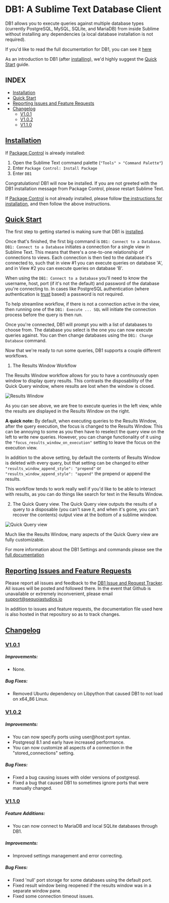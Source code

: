 # DB1: A Sublime Text Database Client

DB1 allows you to execute queries against multiple database types (currently PostgreSQL, MySQL, SQLite, and MariaDB) from inside Sublime without installing any dependencies (a local database installation is not required). 

If you'd like to read the full documentation for DB1, you can see it [here](https://sequoiastudios.io/db1/documentation)

As an introduction to DB1 (after [installing](#installation)), we'd highly suggest the [Quick Start](#quick-start) guide.

## INDEX
* [Installation](#installation)
* [Quick Start](#quick-start)
* [Reporting Issues and Feature Requests](#feedback)
* [Changelog](#changelog)
    - [V1.0.1](#v101)
    - [V1.0.2](#v102)
    - [V1.1.0](#v110)


## <a href="#installation" name="installation">Installation</a>

If [Package Control](https://packagecontrol.io) is already installed: 

1. Open the Sublime Text command palette (```"Tools" > "Command Palette"```) 
2. Enter ```Package Control: Install Package```
3. Enter ```DB1```

Congratulations! DB1 will now be installed. If you are not greeted with the DB1 installation message from Package Control, please restart Sublime Text. 

If [Package Control](https://packagecontrol.io) is not already installed, please follow [the instructions for installation](https://packagecontrol.io/installation), and then follow the above instructions. 


## <a href="#quick-start" name="quick-start">Quick Start</a>
The first step to getting started is making sure that DB1 is [installed](#installation). 

Once that's finished, the first big command is ```DB1: Connect to a Database```. ```DB1: Connect to a Database``` initiates a connection for a single view in Sublime Text. This means that there's a one-to-one relationship of connections to views. Each connection is then tied to the database it's connected to, such that in view #1 you can execute queries on database 'A', and in View #2 you can execute queries on database 'B'. 

When using the ```DB1: Connect to a Database``` you'll need to know the username, host, port (if it's not the default) and password of the database you're connecting to. In cases like PostgreSQL authentication (where authentication is [trust](https://www.postgresql.org/docs/9.0/static/auth-methods.html) based) a password is not required. 

To help streamline workflow, if there is not a connection active in the view, then running one of the ```DB1: Execute ... SQL``` will initiate the connection process before the query is then run. 

Once you're connected, DB1 will prompt you with a list of databases to choose from. The database you select is the one you can now execute queries against. You can then change databases using the ```DB1: Change Database``` command. 

Now that we're ready to run some queries, DB1 supports a couple different workflows. 

1. The Results Window Workflow 

The Results Window workflow allows for you to have a continuously open window to display query results. This contrasts the disposability of the Quick Query window, where results are lost when the window is closed.

![Results Window](https://i.imgur.com/gMS8rH4.png)

As you can see above, we are free to execute queries in the left view, while the results are displayed in the Results Window on the right. 

**A quick note:** By default, when executing queries to the Results Window, after the query execution, the focus is changed to the Results Window. This can be annoying to some as you then have to reselect the query view on the left to write new queries. However, you can change functionality of it using the ```"focus_results_window_on_execution"``` setting to leave the focus on the execution view.

In addition to the above setting, by default the contents of Results Window is deleted with every query, but that setting can be changed to either ```"results_window_append_style": "prepend"``` or ```"results_window_append_style": "append"``` the prepend or append the results.

This workflow tends to work really well if you'd like to be able to interact with results, as you can do things like search for text in the Results Window. 

2. The Quick Query view. 
The Quick Query view outputs the results of a query to a disposable (you can't save it, and when it's gone, you can't recover the contents) output view at the bottom of a sublime window. 

![Quick Query view](https://i.imgur.com/37qXYFW.png)

Much like the Results Window, many aspects of the Quick Query view are fully customizable. 

For more information about the DB1 Settings and commands please see the [full documentation](https://sequoiastudios.io/db1/documentation)


## <a href="#feedback" name="feedback">Reporting Issues and Feature Requests</a>
Please report all issues and feedback to the [DB1 Issue and Request Tracker](https://github.com/SequoiaStudios/DB1/issues). All issues will be posted and followed there. In the event that Github is unavailable or extremely inconvenient, please email [support@sequoiastudios.io](mailto:support@sequoiastudios.io)

In addition to issues and feature requests, the documentation file used here is also hosted in that repository so as to track changes.

## <a href="#changelog" name="changelog">Changelog</a>

### <a href="#v101" name="v101">V1.0.1</a>

##### Improvements:
  * None.

##### Bug Fixes:
  * Removed Ubuntu dependency on Libpython that caused DB1 to not load on x64_86 Linux.

### <a href="#v102" name="v102">V1.0.2</a>

##### Improvements:
  * You can now specify ports using user@host:port syntax.
  * Postgresql 8.1 and early have increased performance.
  * You can now customize all aspects of a connection in the "stored_connections" setting.

##### Bug Fixes:
  * Fixed a bug causing issues with older versions of postgresql.
  * Fixed a bug that caused DB1 to sometimes ignore ports that were manually changed.

### <a href="#v110" name="v110">V1.1.0</a>

##### Feature Additions:
  * You can now connect to MariaDB and local SQLite databases through DB1.

##### Improvements:
  * Improved settings management and error correcting.

##### Bug Fixes:
  * Fixed 'null' port storage for some databases using the default port.
  * Fixed result window being reopened if the results window was in a separate window pane.
  * Fixed some connection timeout issues. 

